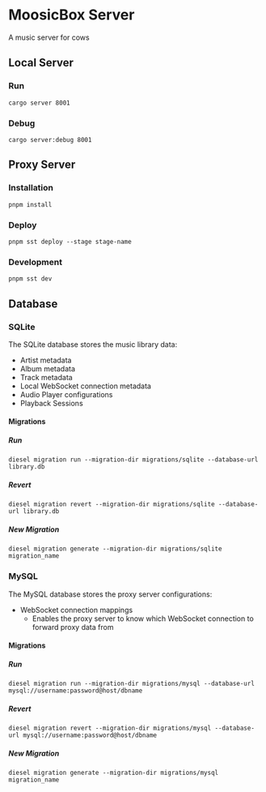 # MoosicBox Server

A music server for cows

## Local Server

### Run

`cargo server 8001`

### Debug

`cargo server:debug 8001`

## Proxy Server

### Installation

`pnpm install`

### Deploy

`pnpm sst deploy --stage stage-name`

### Development

`pnpm sst dev`

## Database

### SQLite

The SQLite database stores the music library data:

-   Artist metadata
-   Album metadata
-   Track metadata
-   Local WebSocket connection metadata
-   Audio Player configurations
-   Playback Sessions

#### Migrations

##### Run

`diesel migration run --migration-dir migrations/sqlite --database-url library.db`

##### Revert

`diesel migration revert --migration-dir migrations/sqlite --database-url library.db`

##### New Migration

`diesel migration generate --migration-dir migrations/sqlite migration_name`

### MySQL

The MySQL database stores the proxy server configurations:

-   WebSocket connection mappings
    -   Enables the proxy server to know which WebSocket connection to forward proxy data from

#### Migrations

##### Run

`diesel migration run --migration-dir migrations/mysql --database-url mysql://username:password@host/dbname`

##### Revert

`diesel migration revert --migration-dir migrations/mysql --database-url mysql://username:password@host/dbname`

##### New Migration

`diesel migration generate --migration-dir migrations/mysql migration_name`
